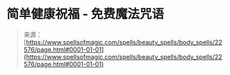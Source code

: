 <!--yml

category: 未分类

date: 2024-06-12 19:06:56

-->

# 简单健康祝福 - 免费魔法咒语

> 来源：[https://www.spellsofmagic.com/spells/beauty_spells/body_spells/22576/page.html#0001-01-01](https://www.spellsofmagic.com/spells/beauty_spells/body_spells/22576/page.html#0001-01-01)
